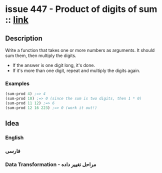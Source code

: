 # issue 447 - Product of digits of sum :: [link](https://ericnormand.me/issues/purelyfunctional-tv-newsletter-447-domain-model-fit)

## Description

Write a function that takes one or more numbers as arguments. It should sum them, then multiply the digits.
- If the answer is one digit long, it's done. 
- If it's more than one digit, repeat and multiply the digits again.

### Examples
```clj
(sum-prod 4) ;=> 4
(sum-prod 10) ;=> 0 (since the sum is two digits, then 1 * 0)
(sum-prod 11 12) ;=> 6
(sum-prod 12 16 223) ;=> 0 (work it out!)
```


## Idea

### English

### فارسی


### Data Transformation - مراحل تغییر داده
```nim
```